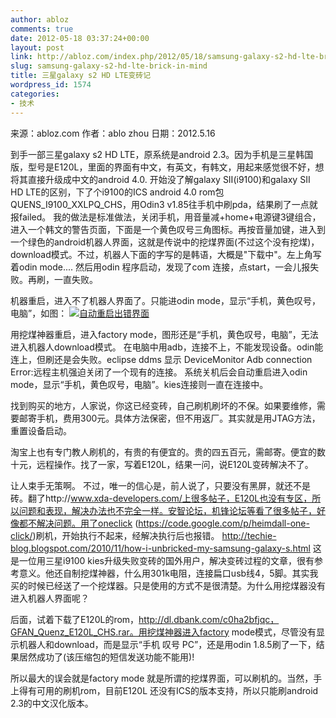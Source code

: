 ```yaml
---
author: abloz
comments: true
date: 2012-05-18 03:37:24+00:00
layout: post
link: http://abloz.com/index.php/2012/05/18/samsung-galaxy-s2-hd-lte-brick-in-mind/
slug: samsung-galaxy-s2-hd-lte-brick-in-mind
title: 三星galaxy s2 HD LTE变砖记
wordpress_id: 1574
categories:
- 技术
---
```


来源：abloz.com
作者：ablo zhou
日期：2012.5.16

到手一部三星galaxy s2 HD LTE，原系统是android 2.3。因为手机是三星韩国版，型号是E120L，里面的界面有中文，有英文，有韩文，用起来感觉很不好，想将其直接升级成中文的android 4.0. 开始没了解galaxy SII(i9100)和galaxy SII HD LTE的区别，下了个i9100的ICS android 4.0 rom包QUENS_I9100_XXLPQ_CHS，用Odin3 v1.85往手机中刷pda，结果刷了一点就报failed。
我的做法是标准做法，关闭手机，用音量减+home+电源键3键组合，进入一个韩文的警告页面，下面是一个黄色叹号三角图标。再按音量加键，进入到一个绿色的android机器人界面，这就是传说中的挖煤界面(不过这个没有挖煤)，download模式。不过，机器人下面的字写的是韩语，大概是"下载中"。左上角写着odin mode....
然后用odin 程序启动，发现了com 连接，点start，一会儿报失败。再刷，一直失败。

机器重启，进入不了机器人界面了。只能进odin mode，显示“手机，黄色叹号，电脑”，如图：
[![自动重启出错界面](http://abloz.com/wp-content/uploads/2012/05/IMG_20120515_151509.jpg)](http://abloz.com/wp-content/uploads/2012/05/IMG_20120515_151509.jpg)

用挖煤神器重启，进入factory mode，图形还是“手机，黄色叹号，电脑”，无法进入机器人download模式。
在电脑中用adb，连接不上，不能发现设备。odin能连上，但刷还是会失败。eclipse ddms 显示  DeviceMonitor
Adb connection Error:远程主机强迫关闭了一个现有的连接。
系统关机后会自动重启进入odin mode，显示“手机，黄色叹号，电脑”。kies连接则一直在连接中。

找到购买的地方，人家说，你这已经变砖，自己刷机刷坏的不保。如果要维修，需要邮寄手机，费用300元。具体方法保密，但不用返厂。其实就是用JTAG方法，重置设备启动。

淘宝上也有专门教人刷机的，有贵的有便宜的。贵的四五百元，需邮寄。便宜的数十元，远程操作。找了一家，写着E120L，结果一问，说E120L变砖解决不了。

让人束手无策啊。
不过，唯一的信心是，前人说了，只要没有黑屏，就还不是砖。翻了http://www.xda-developers.com/上很多帖子，E120L也没有专区，所以问题和表现，解决办法也不完全一样。安智论坛，机锋论坛等看了很多帖子，好像都不解决问题。用了oneclick (https://code.google.com/p/heimdall-one-click/)刷机，开始执行不起来，经解决执行后也报错。
http://techie-blog.blogspot.com/2010/11/how-i-unbricked-my-samsung-galaxy-s.html 这是一位用三星i9100 kies升级失败变砖的国外用户，解决变砖过程的文章，很有参考意义。他还自制挖煤神器，什么用301k电阻，连接扁口usb线4，5脚。其实我买的时候已经送了一个挖煤器。只是使用的方式不是很清楚。为什么用挖煤器没有进入机器人界面呢？

后面，试着下载了E120L的rom，http://dl.dbank.com/c0ha2bfjqc，GFAN_Quenz_E120L_CHS.rar。用挖煤神器进入factory mode模式，尽管没有显示机器人和download，而是显示“手机 叹号 PC”，还是用odin 1.8.5刷了一下，结果居然成功了(该压缩包的短信发送功能不能用)!

所以最大的误会就是factory mode 就是所谓的挖煤界面，可以刷机的。当然，手上得有可用的刷机rom，目前E120L 还没有ICS的版本支持，所以只能刷android 2.3的中文汉化版本。
